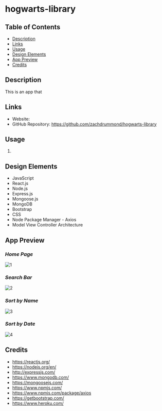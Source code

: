 # hogwarts-library

## Table of Contents
* [Description](#Description)
* [Links](#Links)
* [Usage](#Usage)
* [Design Elements](#Design-Elements)
* [App Preview](#App-Preview)
* [Credits](#Credits)

## Description
This is an app that 

## Links
* Website: 
* GitHub Repository: https://github.com/zachdrummond/hogwarts-library

## Usage
1. 

## Design Elements
* JavaScript
* React.js
* Node.js
* Express.js
* Mongoose.js
* MongoDB
* Bootstrap
* CSS
* Node Package Manager - Axios
* Model View Controller Architecture

## App Preview
### *Home Page*
![1](./public/images/home.png)
### *Search Bar*
![2](./public/images/search.png)
### *Sort by Name*
![3](./public/images/sortByName.png)
### *Sort by Date*
![4](./public/images/sortByDate.png)

## Credits
* https://reactjs.org/
* https://nodejs.org/en/
* http://expressjs.com/
* https://www.mongodb.com/
* https://mongoosejs.com/
* https://www.npmjs.com/
* https://www.npmjs.com/package/axios
* https://getbootstrap.com/
* https://www.heroku.com/